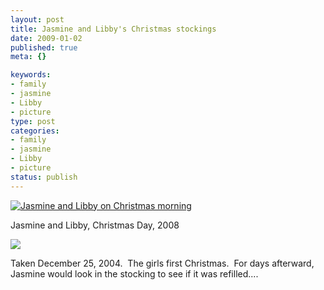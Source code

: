 ```yaml
--- 
layout: post
title: Jasmine and Libby's Christmas stockings
date: 2009-01-02
published: true
meta: {}

keywords: 
- family
- jasmine
- Libby
- picture
type: post
categories: 
- family
- jasmine
- Libby
- picture
status: publish
---
```



[![Jasmine and Libby on Christmas morning](http://media.eick.us/2011/05/3161086542_b543aa8ab4.jpg)](http://www.flickr.com/photos/andreweick/3161086542/ "Jasmine and Libby on Christmas morning by AndrewEick, on Flickr")

  

Jasmine and Libby, Christmas Day, 2008

  

![](http://media.eick.us/2011/05/175253102_1232873799.jpg)

  

Taken December 25, 2004.  The girls first Christmas.  For days afterward, Jasmine would look in the stocking to see if it was refilled.... 

